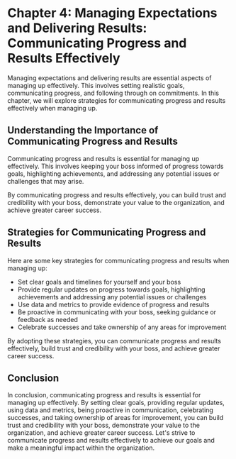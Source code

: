 Chapter 4: Managing Expectations and Delivering Results: Communicating Progress and Results Effectively
=======================================================================================================

Managing expectations and delivering results are essential aspects of managing up effectively. This involves setting realistic goals, communicating progress, and following through on commitments. In this chapter, we will explore strategies for communicating progress and results effectively when managing up.

Understanding the Importance of Communicating Progress and Results
------------------------------------------------------------------

Communicating progress and results is essential for managing up effectively. This involves keeping your boss informed of progress towards goals, highlighting achievements, and addressing any potential issues or challenges that may arise.

By communicating progress and results effectively, you can build trust and credibility with your boss, demonstrate your value to the organization, and achieve greater career success.

Strategies for Communicating Progress and Results
-------------------------------------------------

Here are some key strategies for communicating progress and results when managing up:

* Set clear goals and timelines for yourself and your boss
* Provide regular updates on progress towards goals, highlighting achievements and addressing any potential issues or challenges
* Use data and metrics to provide evidence of progress and results
* Be proactive in communicating with your boss, seeking guidance or feedback as needed
* Celebrate successes and take ownership of any areas for improvement

By adopting these strategies, you can communicate progress and results effectively, build trust and credibility with your boss, and achieve greater career success.

Conclusion
----------

In conclusion, communicating progress and results is essential for managing up effectively. By setting clear goals, providing regular updates, using data and metrics, being proactive in communication, celebrating successes, and taking ownership of areas for improvement, you can build trust and credibility with your boss, demonstrate your value to the organization, and achieve greater career success. Let's strive to communicate progress and results effectively to achieve our goals and make a meaningful impact within the organization.
